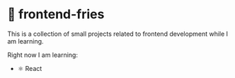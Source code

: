 # 🍟 frontend-fries

This is a collection of small projects related to frontend development while I am learning.

Right now I am learning:

- ⚛️ React
